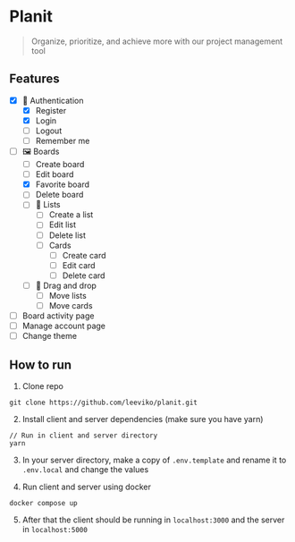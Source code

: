 # Planit

> Organize, prioritize, and achieve more with our project management tool

## Features

- [x] 🔐 Authentication
  - [x] Register
  - [x] Login
  - [ ] Logout
  - [ ] Remember me
- [ ] 🖼️ Boards
  - [ ] Create board
  - [ ] Edit board
  - [x] Favorite board
  - [ ] Delete board
  - [ ] 📃 Lists
    - [ ] Create a list
    - [ ] Edit list
    - [ ] Delete list
    - [ ] Cards
      - [ ] Create card
      - [ ] Edit card
      - [ ] Delete card
  - [ ] 🫳 Drag and drop
    - [ ] Move lists
    - [ ] Move cards
- [ ] Board activity page
- [ ] Manage account page
- [ ] Change theme

## How to run

1. Clone repo

```
git clone https://github.com/leeviko/planit.git
```

2. Install client and server dependencies (make sure you have yarn)

```
// Run in client and server directory
yarn
```

3. In your server directory, make a copy of `.env.template` and rename it to `.env.local` and change the values

4. Run client and server using docker

```
docker compose up
```

5. After that the client should be running in `localhost:3000` and the server in `localhost:5000`
